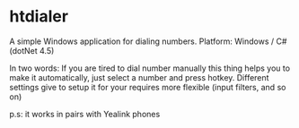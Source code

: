 # htdialer
A simple Windows application for dialing numbers. 
Platform: Windows / C# (dotNet 4.5)  

In two words: 
 If you are tired to dial number manually this thing helps you to make it automatically, just select a number and press hotkey. Different settings give to setup it for your requires more flexible  (input filters, and so on)  

p.s: it works in pairs with Yealink phones 
